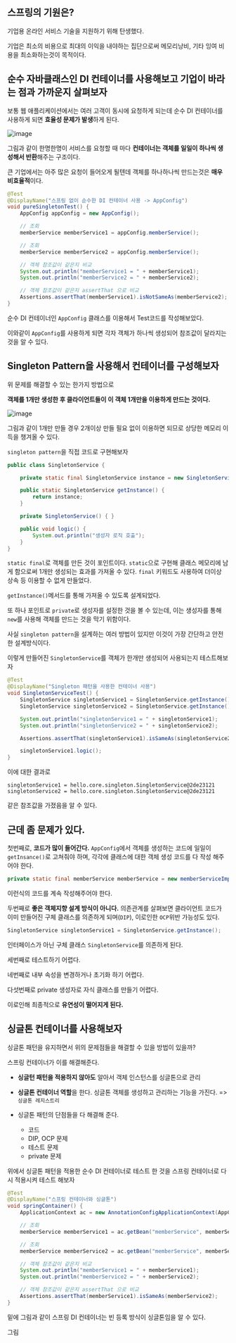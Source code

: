 ## 스프링의 기원은?

기업용 온라인 서비스 기술을 지원하기 위해 탄생했다.

기업은 최소의 비용으로 최대의 이익을 내야하는 집단으로써 메모리낭비, 기타 잉여 비용을 최소화하는것이 목적이다.

## 순수 자바클래스인 DI 컨테이너를 사용해보고 기업이 바라는 점과 가까운지 살펴보자

보통 웹 애플리케이션에서는 여러 고객이 동시에 요청하게 되는데 순수 DI 컨테이너를 사용하게 되면 **효율성 문제가 발생**하게 된다.

![image](https://user-images.githubusercontent.com/105288887/178229296-1bc14132-d09c-4bab-a7c6-4f6ba07d69a7.png)

그림과 같이 한명한명이 서비스를 요청할 때 마다 **컨테이너는 객체를 일일이 하나씩 생성해서 반환**해주는 구조이다.

큰 기업에서는 아주 많은 요청이 들어오게 될텐데 객체를 하나하나씩 만드는것은 **매우 비효율적**이다.

```java
@Test
@DisplayName("스프링 없이 순수한 DI 컨테이너 사용 -> AppConfig")
void pureSingletonTest() {
    AppConfig appConfig = new AppConfig();

    // 조회
    memberService memberService1 = appConfig.memberService();

    // 조회
    memberService memberService2 = appConfig.memberService();

    // 객체 참조값이 같은지 비교
    System.out.println("memberService1 = " + memberService1);
    System.out.println("memberService2 = " + memberService2);

    // 객체 참조값이 같은지 assertThat 으로 비교
    Assertions.assertThat(memberService1).isNotSameAs(memberService2);
}
```

순수 DI 컨테이너인 `AppConfig` 클래스를 이용해서 Test코드를 작성해보았다.

이와같이 `AppConfig`를 사용하게 되면 각자 객체가 하나씩 생성되어 참조값이 달라지는 것을 알 수 있다.

## Singleton Pattern을 사용해서 컨테이너를 구성해보자

위 문제를 해결할 수 있는 한가지 방법으로

**객체를 1개만 생성한 후 클라이언트들이 이 객체 1개만을 이용하게 만드는 것이다.**

![image](https://user-images.githubusercontent.com/105288887/178229796-2baa7d56-d1df-4b4d-b3e8-782b8b63c68b.png)

그림과 같이 1개만 만들 경우 2개이상 만들 필요 없이 이용하면 되므로 상당한 메모리 이득을 챙겨올 수 있다.

`singleton pattern`을 직접 코드로 구현해보자

```java
public class SingletonService {

    private static final SingletonService instance = new SingletonService();

    public static SingletonService getInstance() {
        return instance;
    }

    private SingletonService() { }

    public void logic() {
        System.out.println("생성자 로직 호출");
    }
}
```

`static final`로 객체를 만든 것이 포인트이다. `static`으로 구현해 클래스 메모리에 남게 함으로써 1개만 생성되는 효과를 가져올 수 있다. `final` 키워드도 사용하여 더이상 상속 등 이용할 수 없게 만들었다.

`getInstance()`메서드를 통해 가져올 수 있도록 설계되었다.

또 하나 포인트로 `private`로 생성자를 설정한 것을 볼 수 있는데, 이는 생성자를 통해 `new`를 사용해 객체를 만드는 것을 막기 위함이다.

사실 `singleton pattern`을 설계하는 여러 방법이 있지만 이것이 가장 간단하고 안전한 설계방식이다.

이렇게 만들어진 `SingletonService`를 객체가 한개만 생성되어 사용되는지 테스트해보자

```java
@Test
@DisplayName("Singleton 패턴을 사용한 컨테이너 사용")
void SingletonServiceTest() {
    SingletonService singletonService1 = SingletonService.getInstance();
    SingletonService singletonService2 = SingletonService.getInstance();

    System.out.println("singletonService1 = " + singletonService1);
    System.out.println("singletonService2 = " + singletonService2);

    Assertions.assertThat(singletonService1).isSameAs(singletonService2);

    singletonService1.logic();
}
```

이에 대한 결과로

```
singletonService1 = hello.core.singleton.SingletonService@2de23121
singletonService2 = hello.core.singleton.SingletonService@2de23121
```

같은 참조값을 가졌음을 알 수 있다.

## 근데 좀 문제가 있다.

첫번째로, **코드가 많이 들어간다.** `AppConfig`에서 객체를 생성하는 코드에 일일이 `getInsance()`로 고쳐줘야 하며, 각각에 클래스에 대한 객체 생성 코드를 다 작성 해주어야 한다.

```java
private static final memberService memberService = new memberServiceImpi();
```

이런식의 코드를 계속 작성해주어야 한다.

두번째로 **좋은 객체지향 설계 방식이 아니다.** 의존관계를 살펴보면 클라이언트 코드가 이미 만들어진 구체 클래스를 의존하게 되며(`DIP`), 이로인한 `OCP`위반 가능성도 있다.

```java
SingletonService singletonService1 = SingletonService.getInstance();
```

인터페이스가 아닌 구체 클래스 `SingletonService`를 의존하게 된다.

세번째로 테스트하기 어렵다.

네번째로 내부 속성을 변경하거나 초기화 하기 어렵다.

다섯번째로 private 생성자로 자식 클래스를 만들기 어렵다.

이로인해 최종적으로 **유연성이 떨어지게 된다.**

## 싱글톤 컨테이너를 사용해보자

싱글톤 패턴을 유지하면서 위의 문제점들을 해결할 수 있을 방법이 있을까?

스프링 컨테이너가 이를 해결해준다.

- **싱글턴 패턴을 적용하지 않아도** 알아서 객체 인스턴스를 싱글톤으로 관리
- **싱글톤 컨테이너 역할**을 한다. 싱글톤 객체를 생성하고 관리하는 기능을 가진다. => `싱글톤 레지스트리`

- 싱글톤 패턴의 단점들을 다 해결해 준다.
  - 코드
  - DIP, OCP 문제
  - 테스트 문제
  - private 문제

위에서 싱글톤 패턴을 적용한 순수 DI 컨테이너로 테스트 한 것을 스프링 컨테이너로 다시 적용시켜 테스트 해보자

```java
@Test
@DisplayName("스프링 컨테이너와 싱글톤")
void springContainer() {
    ApplicationContext ac = new AnnotationConfigApplicationContext(AppConfig.class);

    // 조회
    memberService memberService1 = ac.getBean("memberService", memberService.class);

    // 조회
    memberService memberService2 = ac.getBean("memberService", memberService.class);

    // 객체 참조값이 같은지 비교
    System.out.println("memberService1 = " + memberService1);
    System.out.println("memberService2 = " + memberService2);

    // 객체 참조값이 같은지 assertThat 으로 비교
    Assertions.assertThat(memberService1).isSameAs(memberService2);
}
```

밑에 그림과 같이 스프링 DI 컨테이너는 빈 등록 방식이 싱글톤임을 알 수 있다.

그림